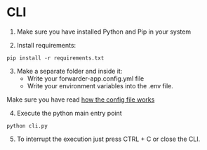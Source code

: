 # CLI

1. Make sure you have installed Python and Pip in your system

2. Install requirements:

```
pip install -r requirements.txt
```

3. Make a separate folder and inside it:
   - Write your forwarder-app.config.yml file
   - Write your environment variables into the .env file.

Make sure you have read [how the config file works](https://github.com/Alvhix/ForwarderApp/blob/main/README.md)

4. Execute the python main entry point

```
python cli.py
```

5. To interrupt the execution just press CTRL + C or close the CLI.
